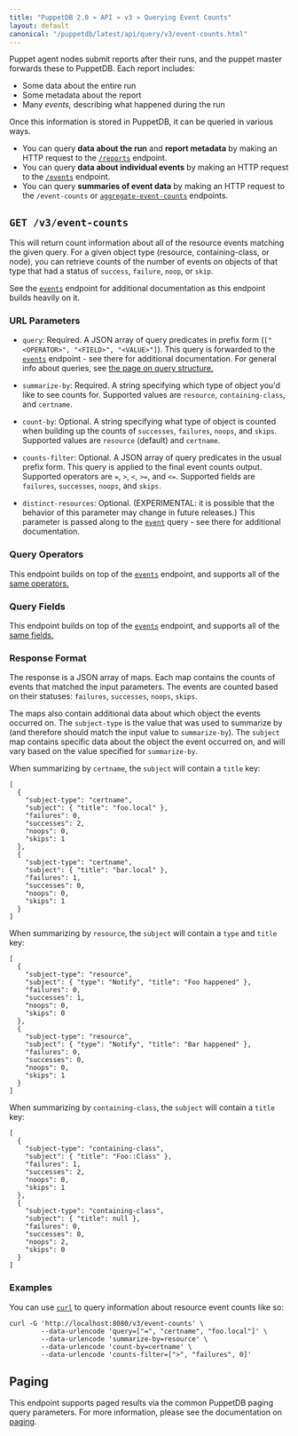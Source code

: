 ```yaml
---
title: "PuppetDB 2.0 » API » v3 » Querying Event Counts"
layout: default
canonical: "/puppetdb/latest/api/query/v3/event-counts.html"
---
```


[events]: ./events.html
[paging]: ./paging.html
[curl]: ../curl.html
[query]: ./query.html

Puppet agent nodes submit reports after their runs, and the puppet master forwards these to PuppetDB. Each report includes:

* Some data about the entire run
* Some metadata about the report
* Many _events,_ describing what happened during the run

Once this information is stored in PuppetDB, it can be queried in various ways.

* You can query **data about the run** and **report metadata** by making an HTTP request to the [`/reports`](./reports.html) endpoint.
* You can query **data about individual events** by making an HTTP request to the [`/events`][events] endpoint.
* You can query **summaries of event data** by making an HTTP request to the `/event-counts` or [`aggregate-event-counts`](./aggregate-event-counts.html) endpoints.

## `GET /v3/event-counts`

This will return count information about all of the resource events matching the given query.
For a given object type (resource, containing-class, or node), you can retrieve counts of the
number of events on objects of that type that had a status of `success`, `failure`, `noop`,
or `skip`.

See the [`events`][events] endpoint for additional documentation as this endpoint builds heavily on it.

### URL Parameters

* `query`: Required. A JSON array of query predicates in prefix form (`["<OPERATOR>", "<FIELD>", "<VALUE>"]`).
This query is forwarded to the [`events`][events] endpoint - see there for additional documentation. For general info about queries, see [the page on query structure.][query]

* `summarize-by`: Required. A string specifying which type of object you'd like to see counts for.
Supported values are `resource`, `containing-class`, and `certname`.

* `count-by`: Optional. A string specifying what type of object is counted when building up the
counts of `successes`, `failures`, `noops`, and `skips`. Supported values are `resource` (default)
and `certname`.

* `counts-filter`: Optional. A JSON array of query predicates in the usual prefix form. This query
is applied to the final event counts output. Supported operators are `=`, `>`, `<`, `>=`, and `<=`.
Supported fields are `failures`, `successes`, `noops`, and `skips`.

* `distinct-resources`: Optional.  (EXPERIMENTAL: it is possible that the behavior
of this parameter may change in future releases.)  This parameter is passed along
to the [`event`][events] query - see there for additional documentation.

### Query Operators

This endpoint builds on top of the [`events`][events] endpoint, and supports all of the [same operators.](./events.html#query-operators)

### Query Fields

This endpoint builds on top of the [`events`][events] endpoint, and supports all of the [same fields.](./events.html#query-fields)

### Response Format

The response is a JSON array of maps. Each map contains the counts of events that matched the input
parameters. The events are counted based on their statuses: `failures`, `successes`, `noops`, `skips`.

The maps also contain additional data about which object the events occurred on. The `subject-type`
is the value that was used to summarize by (and therefore should match the input value to `summarize-by`).
The `subject` map contains specific data about the object the event occurred on, and will vary based on
the value specified for `summarize-by`.

When summarizing by `certname`, the `subject` will contain a `title` key:

    [
      {
        "subject-type": "certname",
        "subject": { "title": "foo.local" },
        "failures": 0,
        "successes": 2,
        "noops": 0,
        "skips": 1
      },
      {
        "subject-type": "certname",
        "subject": { "title": "bar.local" },
        "failures": 1,
        "successes": 0,
        "noops": 0,
        "skips": 1
      }
    ]

When summarizing by `resource`, the `subject` will contain a `type` and `title` key:

    [
      {
        "subject-type": "resource",
        "subject": { "type": "Notify", "title": "Foo happened" },
        "failures": 0,
        "successes": 1,
        "noops": 0,
        "skips": 0
      },
      {
        "subject-type": "resource",
        "subject": { "type": "Notify", "title": "Bar happened" },
        "failures": 0,
        "successes": 0,
        "noops": 0,
        "skips": 1
      }
    ]

When summarizing by `containing-class`, the `subject` will contain a `title` key:

    [
      {
        "subject-type": "containing-class",
        "subject": { "title": "Foo::Class" },
        "failures": 1,
        "successes": 2,
        "noops": 0,
        "skips": 1
      },
      {
        "subject-type": "containing-class",
        "subject": { "title": null },
        "failures": 0,
        "successes": 0,
        "noops": 2,
        "skips": 0
      }
    ]

### Examples

You can use [`curl`][curl] to query information about resource event counts like so:

    curl -G 'http://localhost:8080/v3/event-counts' \
            --data-urlencode 'query=["=", "certname", "foo.local"]' \
            --data-urlencode 'summarize-by=resource' \
            --data-urlencode 'count-by=certname' \
            --data-urlencode 'counts-filter=[">", "failures", 0]'

## Paging

This endpoint supports paged results via the common PuppetDB paging query parameters.
For more information, please see the documentation on [paging][paging].


